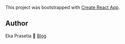 This project was bootstrapped with [Create React App](https://github.com/facebook/create-react-app).

## Author

Eka Prasetia 📖 [Blog](https://www.ekaprasetia.com/)
